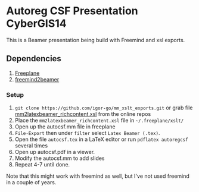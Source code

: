 # Autoreg CSF Presentation CyberGIS14

This is a Beamer presentation being build with Freemind and xsl exports.

## Dependencies

1. [Freeplane]
2. [freemind2beamer]


### Setup

1. `git clone https://github.com/igor-go/mm_xslt_exports.git` or grab file [mm2latexbeamer_richcontent.xsl] from the online repos
2. Place the  `mm2latexbeamer_richcontent.xsl` file in  `~/.freeplane/xslt/`
3. Open up the autocsf.mm file in freeplane
4. `File-Export` then under `filter` select `Latex Beamer (.tex)`.
5. Open the file `autocsf.tex` in a LaTeX editor or run `pdflatex autoregcsf` several times
6. Open up autocsf.pdf in a viewer.
7. Modify the autocsf.mm to add slides
8. Repeat 4-7 until done.


Note that this might work with freemind as well, but I've not used freemind in a couple of years.

[Freeplane]:  http://sourceforge.net/projects/freeplane/
[freemind2beamer]: https://sites.google.com/site/freemind2beamer/
[mm2latexbeamer_richcontent.xsl]:https://raw.githubusercontent.com/igor-go/mm_xslt_exports/master/mm2latexbeamer_richcontent.xsl 
